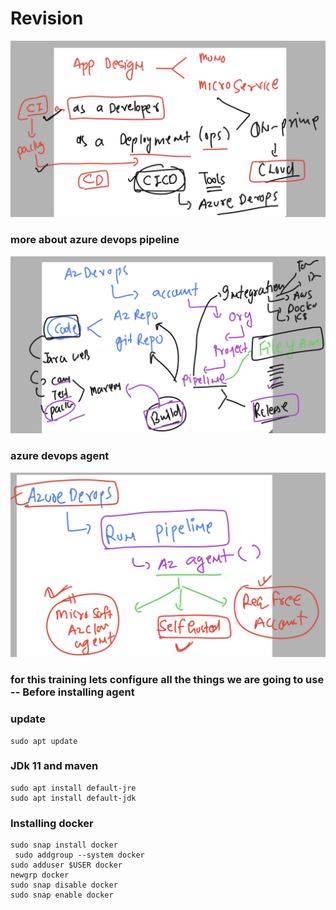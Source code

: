 # Revision 

<img src="rev.png">

### more about azure devops pipeline 

<img src="pipe1.png">

### azure devops agent 

<img src="az.png">

### for this training lets configure all the things we are going to use -- Before installing agent 

### update

```
sudo apt update
```

### JDk 11 and maven 

```
sudo apt install default-jre
sudo apt install default-jdk
```

### Installing docker 

```
sudo snap install docker
 sudo addgroup --system docker
sudo adduser $USER docker
newgrp docker
sudo snap disable docker
sudo snap enable docker
```
